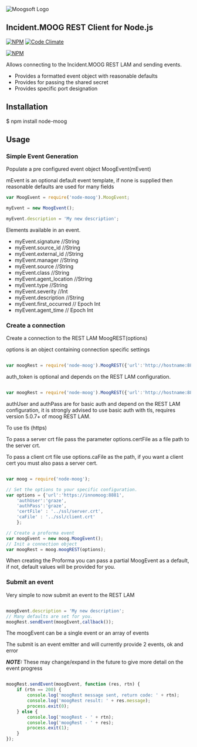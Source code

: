 ![Moogsoft Logo](https://www.moogsoft.com/wp-content/uploads/2015/06/logo-moogsoft.png)

## Incident.MOOG REST Client for Node.js


[![NPM](http://img.shields.io/npm/v/node-moog.svg)](https://www.npmjs.org/package/node-moog) [![Code Climate](https://codeclimate.com/github/Moogsoft/node-moog/badges/gpa.svg)](https://codeclimate.com/github/Moogsoft/node-moog)

[![NPM](https://nodei.co/npm/node-moog.png?downloads=true)](https://nodei.co/npm/node-moog/)


Allows connecting to the Incident.MOOG REST LAM and sending events.

- Provides a formatted event object with reasonable defaults
- Provides for passing the shared secret
- Provides specific port designation

## Installation

$ npm install node-moog

## Usage

### Simple Event Generation

Populate a pre configured event object
 MoogEvent(mEvent)

mEvent is an optional default event template, if none is supplied then reasonable defaults are used for many fields

```javascript
var MoogEvent = require('node-moog').MoogEvent;

myEvent = new MoogEvent();

myEvent.description = 'My new description';

```

Elements available in an event.

- myEvent.signature //String
- myEvent.source_id //String
- myEvent.external_id //String
- myEvent.manager //String
- myEvent.source //String
- myEvent.class //String
- myEvent.agent_location //String
- myEvent.type //String
- myEvent.severity //Int
- myEvent.description //String
- myEvent.first_occurred // Epoch Int
- myEvent.agent_time // Epoch Int

### Create a connection

Create a connection to the REST LAM
 MoogREST(options)

 options is an object containing connection specific settings

```javascript

var moogRest = require('node-moog').MoogREST({'url':'http://hostname:8888','auth_token':'my_secret'});

```
auth_token is optional and depends on the REST LAM configuration.

```javascript

var moogRest = require('node-moog').MoogREST({'url':'http://hostname:8888','authUser':'graze','authPass':'xxxxx'});

```
authUser and authPass are for basic auth and depend on the REST LAM configuration, 
it is strongly advised to use basic auth with tls, requires version 5.0.7+ of moog REST LAM.

To use tls (https)

To pass a server crt file pass the parameter options.certFile as a file path to the server crt.

To pass a client crt file use options.caFile as the path, if you want a client cert you must also pass a server cert.

````javascript

var moog = require('node-moog');

// Set the options to your specific configuration.
var options = {'url':'https://innomoog:8881',
    'authUser':'graze',
    'authPass':'graze',
    'certFile' : '../ssl/server.crt',
    'caFile' : '../ssl/client.crt'
    };

// Create a proforma event
var moogEvent = new moog.MoogEvent();
// Init a connection object
var moogRest = moog.moogREST(options);

````
When creating the Proforma you can pass a partial MoogEvent as a default, if not, default values will be provided for you.

### Submit an event

Very simple to now submit an event to the REST LAM

```javascript

moogEvent.description = 'My new description';
// Many defaults are set for you.
moogRest.sendEvent(moogEvent,callback());

```
The moogEvent can be a single event or an array of events

The submit is an event emitter and will currently provide 2 events, ok and error

***NOTE:*** These may change/expand in the future to give more detail on the event progress

```javascript

moogRest.sendEvent(moogEvent, function (res, rtn) {
    if (rtn == 200) {
        console.log('moogRest message sent, return code: ' + rtn);
        console.log('moogRest result: ' + res.message);
        process.exit(0);
    } else {
        console.log('moogRest - ' + rtn);
        console.log('moogRest - ' + res);
        process.exit(1);
    }
});

```